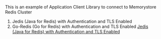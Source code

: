 This is an example of Application Client Library to connect to Memorystore Redis Cluster

1. Jedis (Java for Redis) with Authentication and TLS Enabled
2. Go-Redis (Go for Redis) with Authentication and TLS Enabled
[Jedis (Java for Redis) with Authentication and TLS Enabled]([https://www.google.com](https://github.com/indragmx/MRC-ClientLib/blob/main/mrc-jedis.java))
